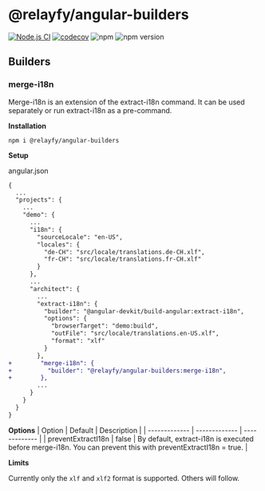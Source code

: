 # @relayfy/angular-builders

[![Node.js CI](https://github.com/relayfy/angular-builders/actions/workflows/node.js.yml/badge.svg)](https://github.com/relayfy/angular-builders/actions/workflows/node.js.yml)
[![codecov](https://codecov.io/gh/relayfy/angular-builders/branch/main/graph/badge.svg?token=3QGZJE9K23)](https://codecov.io/gh/relayfy/angular-builders)
![npm](https://img.shields.io/npm/dm/@relayfy/angular-builders)
![npm version](https://img.shields.io/npm/v/@relayfy/angular-builders)

## Builders
### merge-i18n
Merge-i18n is an extension of the extract-i18n command. It can be used separately or run extract-i18n as a pre-command.

**Installation**

`npm i @relayfy/angular-builders`


**Setup**

angular.json
```diff
{
  ...
  "projects": {
    ...
    "demo": {
      ...
      "i18n": {
        "sourceLocale": "en-US",
        "locales": {
          "de-CH": "src/locale/translations.de-CH.xlf",
          "fr-CH": "src/locale/translations.fr-CH.xlf"
        }
      },
      ...
      "architect": {
        ...
        "extract-i18n": {
          "builder": "@angular-devkit/build-angular:extract-i18n",
          "options": {
            "browserTarget": "demo:build",
            "outFile": "src/locale/translations.en-US.xlf",
            "format": "xlf"
          }
        },
+        "merge-i18n": {
+          "builder": "@relayfy/angular-builders:merge-i18n",
+        },
        ...
      }
    }
  }
}
```


**Options**
| Option  | Default | Description |
| ------------- | ------------- | ------------- |
| preventExtractI18n  | false  | By default, extract-i18n is executed before merge-i18n. You can prevent this with preventExtractI18n = true.  |


**Limits**

Currently only the `xlf` and `xlf2` format is supported. Others will follow.
